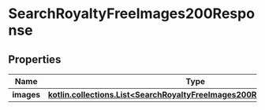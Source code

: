 
# SearchRoyaltyFreeImages200Response

## Properties
Name | Type | Description | Notes
------------ | ------------- | ------------- | -------------
**images** | [**kotlin.collections.List&lt;SearchRoyaltyFreeImages200ResponseImagesInner&gt;**](SearchRoyaltyFreeImages200ResponseImagesInner.md) |  |  [optional]



